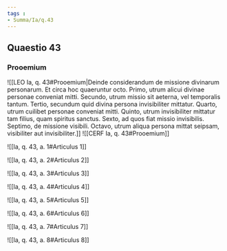 ```yaml
---
tags : 
- Summa/Ia/q.43
---
```


## Quaestio 43

### Prooemium

![[LEO Ia, q. 43#Prooemium|Deinde considerandum de missione divinarum personarum. Et circa hoc quaeruntur octo. Primo, utrum alicui divinae personae conveniat mitti. Secundo, utrum missio sit aeterna, vel temporalis tantum. Tertio, secundum quid divina persona invisibiliter mittatur. Quarto, utrum cuilibet personae conveniat mitti. Quinto, utrum invisibiliter mittatur tam filius, quam spiritus sanctus. Sexto, ad quos fiat missio invisibilis. Septimo, de missione visibili. Octavo, utrum aliqua persona mittat seipsam, visibiliter aut invisibiliter.]]
![[CERF Ia, q. 43#Prooemium]]

![[Ia, q. 43, a. 1#Articulus 1]]

![[Ia, q. 43, a. 2#Articulus 2]]

![[Ia, q. 43, a. 3#Articulus 3]]

![[Ia, q. 43, a. 4#Articulus 4]]

![[Ia, q. 43, a. 5#Articulus 5]]

![[Ia, q. 43, a. 6#Articulus 6]]

![[Ia, q. 43, a. 7#Articulus 7]]

![[Ia, q. 43, a. 8#Articulus 8]]

